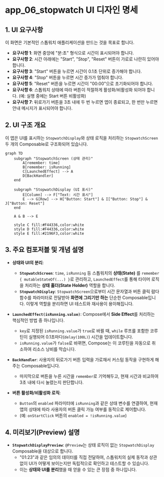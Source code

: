 # app_06_stopwatch UI 디자인 명세

## 1. UI 요구사항

이 화면은 기본적인 스톱워치 애플리케이션을 만드는 것을 목표로 합니다.

*   **요구사항 1**: 화면 중앙에 "분:초" 형식으로 시간이 표시되어야 합니다.
*   **요구사항 2**: 시간 아래에는 "Start", "Stop", "Reset" 버튼이 가로로 나란히 있어야 합니다.
*   **요구사항 3**: "Start" 버튼을 누르면 시간이 0.1초 단위로 증가해야 합니다.
*   **요구사항 4**: "Stop" 버튼을 누르면 시간 증가가 멈춰야 합니다.
*   **요구사항 5**: "Reset" 버튼을 누르면 시간이 "00:00"으로 초기화되어야 합니다.
*   **요구사항 6**: 스톱워치 상태에 따라 버튼이 적절하게 활성화/비활성화 되어야 합니다. (예: 실행 중에는 Start 버튼 비활성화)
*   **요구사항 7**: 뒤로가기 버튼을 3초 내에 두 번 누르면 앱이 종료되고, 한 번만 누르면 안내 메시지가 표시되어야 합니다.

## 2. UI 구조 개요

이 앱은 UI를 표시하는 `StopwatchDisplay`와 상태 로직을 처리하는 `StopwatchScreen` 두 개의 Composable로 구조화되어 있습니다.

```mermaid
graph TD
    subgraph "StopwatchScreen (상태 관리)"
        A[remember: time]
        B[remember: isRunning]
        C[LaunchedEffect] --> A
        D[BackHandler]
    end

    subgraph "StopwatchDisplay (UI 표시)"
        E[Column] --> F["Text: 시간 표시"]
        E --> G[Row] --> H["Button: Start"] & I["Button: Stop"] & J["Button: Reset"]
    end

    A & B --> E

    style C fill:#F44336,color:white
    style D fill:#F44336,color:white
    style E fill:#2196F3,color:white
```

## 3. 주요 컴포저블 및 개념 설명

*   **상태와 UI의 분리**:
    *   **`StopwatchScreen`**: `time`, `isRunning` 등 스톱워치의 **상태(State)** 를 `remember { mutableStateOf(...) }`로 관리하고, `LaunchedEffect`를 통해 타이머 로직을 처리하는 **상태 홀더(State Holder)** 역할을 합니다.
    *   **`StopwatchDisplay`**: `StopwatchScreen`으로부터 시간 문자열과 버튼 클릭 람다 함수를 파라미터로 전달받아 **화면에 그리기만 하는** 단순한 Composable입니다. 이렇게 역할을 분리하면 UI 테스트와 재사용이 용이해집니다.

*   **`LaunchedEffect(isRunning.value)`**: Compose에서 **Side Effect**를 처리하는 핵심적인 방법 중 하나입니다.
    *   `key`로 지정된 `isRunning.value`가 `true`로 바뀔 때, `while` 루프를 포함한 코루틴이 실행되어 0.1초마다(`delay(100L)`) 시간을 업데이트합니다.
    *   `isRunning.value`가 `false`로 바뀌면, Compose는 이 코루틴을 자동으로 취소하여 리소스 낭비를 막습니다.

*   **`BackHandler`**: 사용자의 뒤로가기 버튼 입력을 가로채서 커스텀 동작을 구현하게 해주는 Composable입니다.
    *   마지막으로 버튼을 누른 시간을 `remember`로 기억해두고, 현재 시간과 비교하여 3초 내에 다시 눌렸는지 판단합니다.

*   **버튼 활성화/비활성화 로직**:
    *   `Button`의 `enabled` 파라미터에 `isRunning`과 같은 상태 변수를 연결하여, 현재 앱의 상태에 따라 사용자의 버튼 클릭 가능 여부를 동적으로 제어합니다.
    *   (예: `onStartClick` 버튼의 `enabled = !isRunning.value`)

## 4. 미리보기(Preview) 설명

*   **`StopwatchDisplayPreview`**: `@Preview`는 상태 로직이 없는 `StopwatchDisplay` Composable을 대상으로 합니다.
    *   "01:23"과 같은 임의의 데이터를 직접 전달하여, 스톱워치의 실제 동작과 상관없이 UI가 어떻게 보이는지만 독립적으로 확인하고 테스트할 수 있습니다.
    *   이는 **상태와 UI를 분리**했을 때 얻을 수 있는 큰 장점 중 하나입니다.